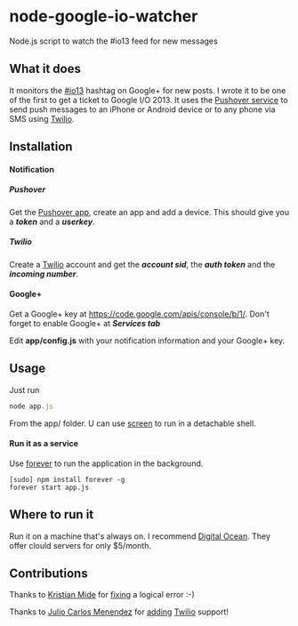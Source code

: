 node-google-io-watcher
======================

Node.js script to watch the #io13 feed for new messages

## What it does ##
It monitors the [#io13](https://plus.google.com/s/%23io13) hashtag on Google+ for new posts. I wrote it to be one of the first to get a ticket to Google I/O 2013. It uses the [Pushover service](https://pushover.net/) to send push messages to an iPhone or Android device or to any phone via SMS using [Twilio](https://www.twilio.com).

## Installation ##
#### Notification ####
##### Pushover #####
Get the [Pushover app](https://pushover.net/), create an app and add a device. This should give you a ***token*** and a ***userkey***.

##### Twilio #####
Create a [Twilio](https://www.twilio.com) account and get the ***account sid***, the ***auth token*** and the ***incoming number***.

#### Google+ ####
Get a Google+ key at https://code.google.com/apis/console/b/1/. Don't forget to enable Google+ at ***Services tab***

Edit __app/config.js__ with your notification information and your Google+ key.

## Usage ##
Just run

```js
node app.js
```

From the app/ folder. U can use [screen](https://help.ubuntu.com/community/Screen) to run in a detachable shell.

#### Run it as a service ####
Use [forever](https://github.com/nodejitsu/forever) to run the application in the background.

```
[sudo] npm install forever -g
forever start app.js
```

## Where to run it ##
Run it on a machine that's always on. I recommend [Digital Ocean](http://www.digitalocean.com). They offer clould servers for only $5/month.

## Contributions ##
Thanks to [Kristian Mide](https://github.com/fasmide) for [fixing](https://github.com/SamDecrock/node-google-io-watcher/commit/3ff7a7ae93c0e1fa3a82129d0326cd5a3c548ff9) a logical error :-)

Thanks to [Julio Carlos Menendez](https://github.com/juliomenendez) for [adding](https://github.com/SamDecrock/node-google-io-watcher/pull/1) [Twilio](https://www.twilio.com/) support!

